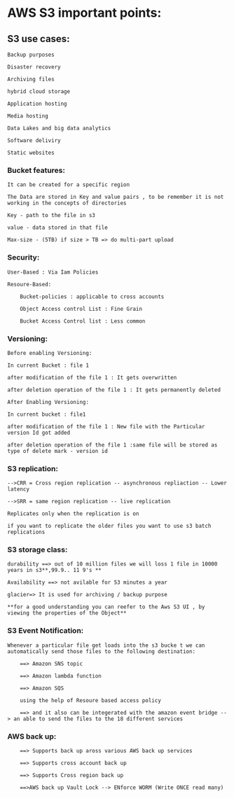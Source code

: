 # AWS S3 important points:



## S3 use cases:

    Backup purposes

    Disaster recovery 

    Archiving files

    hybrid cloud storage

    Application hosting

    Media hosting

    Data Lakes and big data analytics

    Software deliviry 

    Static websites

### Bucket features:

    It can be created for a specific region

    The Data are stored in Key and value pairs , to be remember it is not working in the concepts of directories

    Key - path to the file in s3

    value - data stored in that file

    Max-size - (5TB) if size > TB => do multi-part upload

### Security:

    User-Based : Via Iam Policies

    Resoure-Based: 

        Bucket-policies : applicable to cross accounts

        Object Access control List : Fine Grain
 
        Bucket Access Control list : Less common  

### Versioning:

    Before enabling Versioning:

    In current Bucket : file 1

    after modification of the file 1 : It gets overwritten

    after deletion operation of the file 1 : It gets permanently deleted

    After Enabling Versioning:

    In current bucket : file1

    after modification of the file 1 : New file with the Particular version Id got added

    after deletion operation of the file 1 :same file will be stored as type of delete mark - version id

### S3 replication:

    -->CRR = Cross region replication -- asynchronous repliaction -- Lower latency

    -->SRR = same region replication -- live replication

    Replicates only when the replication is on

    if you want to replicate the older files you want to use s3 batch replications
### S3 storage class:

    durability ==> out of 10 million files we will loss 1 file in 10000 years in s3**,99.9.. 11 9's **

    Availability ==> not avilable for 53 minutes a year 

    glacier=> It is used for archiving / backup purpose

    **for a good understanding you can reefer to the Aws S3 UI , by viewing the properties of the Object**
### S3 Event Notification:

    Whenever a particular file get loads into the s3 bucke t we can automatically send those files to the following destination:

        ==> Amazon SNS topic

        ==> Amazon lambda function

        ==> Amazon SQS

        using the help of Resoure based access policy

        ==> and it also can be integerated with the amazon event bridge --> an able to send the files to the 18 different services

### AWS back up:
        ==> Supports back up aross various AWS back up services

        ==> Supports cross account back up

        ==> Supports Cross region back up

        ==>AWS back up Vault Lock --> ENforce WORM (Write ONCE read many)

    





